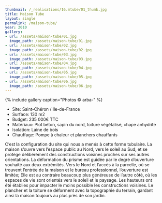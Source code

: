 ```yaml
---
thumbnail: /_realisations/16.mtube/01_thumb.jpg
title: Maison Tube
layout: single
permalink: /maison-tube/
year: 2010
gallery:
- url: /assets/maison-tube/01.jpg
  image_path: /assets/maison-tube/01.jpg
- url: /assets/maison-tube/02.jpg
  image_path: /assets/maison-tube/02.jpg
- url: /assets/maison-tube/03.jpg
  image_path: /assets/maison-tube/03.jpg
- url: /assets/maison-tube/04.jpg
  image_path: /assets/maison-tube/04.jpg
- url: /assets/maison-tube/05.jpg
  image_path: /assets/maison-tube/05.jpg
- url: /assets/maison-tube/06.jpg
  image_path: /assets/maison-tube/06.jpg
---
```



{% include gallery caption="Photos © arba-" %}

  * Site: Saint-Chéron / Ile-de-France
  * Surface: 130 m2
  * Budget: 235 000€ TTC
  * Matériaux: Plot béton, sapin du nord, toiture végétalisé, chape anhydrite
  * Isolation: Laine de bois
  * Chauffage: Pompe à chaleur et planchers chauffants

C’est la configuration du site qui nous a menés à cette forme tubulaire. La maison s’ouvre vers l’espace public au Nord, vers le soleil au Sud, et se protège délibérément des constructions voisines proches sur ses autres orientations.
La déformation du prisme est guidée par le degré d’ouverture souhaité aux deux extrémités.
Vers le Nord et l’accès à la parcelle, où se trouvent l’entrée de la maison et le bureau professionnel, l’ouverture est limitée;
Elle est au contraire beaucoup plus généreuse de l’autre côté, où les espaces de vie sont orientés vers le soleil et le paysage.
Les hauteurs ont été établies pour impacter le moins possible les constructions voisines. Le plancher et la toiture se déforment avec la topographie du terrain, gardant ainsi la maison toujours au plus près de son jardin.